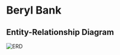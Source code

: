 # Beryl Bank

## Entity-Relationship Diagram
![ERD](https://github.com/2014-JavaFS/miguel_helguero_p0/assets/70220949/8c77a615-3e12-4628-b70c-70f3f28148f4)
